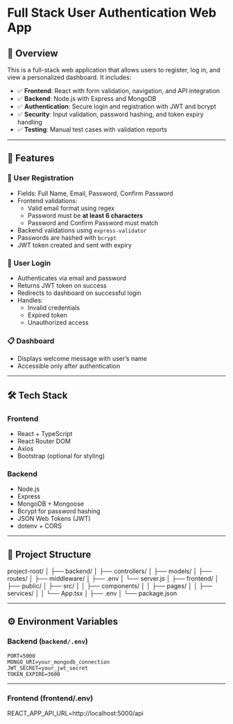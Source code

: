 # Full Stack User Authentication Web App

## 📌 Overview

This is a full-stack web application that allows users to register, log in, and view a personalized dashboard. It includes:

- ✅ **Frontend**: React with form validation, navigation, and API integration
- ✅ **Backend**: Node.js with Express and MongoDB
- ✅ **Authentication**: Secure login and registration with JWT and bcrypt
- ✅ **Security**: Input validation, password hashing, and token expiry handling
- ✅ **Testing**: Manual test cases with validation reports

---

## 🚀 Features

### 🔐 User Registration
- Fields: Full Name, Email, Password, Confirm Password
- Frontend validations:
  - Valid email format using regex
  - Password must be **at least 6 characters**
  - Password and Confirm Password must match
- Backend validations using `express-validator`
- Passwords are hashed with `bcrypt`
- JWT token created and sent with expiry

### 🔑 User Login
- Authenticates via email and password
- Returns JWT token on success
- Redirects to dashboard on successful login
- Handles:
  - Invalid credentials
  - Expired token
  - Unauthorized access

### 📋 Dashboard
- Displays welcome message with user’s name
- Accessible only after authentication

---

## 🛠️ Tech Stack

### Frontend
- React + TypeScript
- React Router DOM
- Axios
- Bootstrap (optional for styling)

### Backend
- Node.js
- Express
- MongoDB + Mongoose
- Bcrypt for password hashing
- JSON Web Tokens (JWT)
- dotenv + CORS

---

## 📁 Project Structure

project-root/ │ ├── backend/ │ ├── controllers/ │ ├── models/ │ ├── routes/ │ ├── middleware/ │ ├── .env │ └── server.js │ ├── frontend/ │ ├── public/ │ ├── src/ │ │ ├── components/ │ │ ├── pages/ │ │ ├── services/ │ │ └── App.tsx │ ├── .env │ └── package.json


---

## ⚙️ Environment Variables

### Backend (`backend/.env`)
```env
PORT=5000
MONGO_URI=your_mongodb_connection
JWT_SECRET=your_jwt_secret
TOKEN_EXPIRE=3600
```

---
### Frontend (frontend/.env)
REACT_APP_API_URL=http://localhost:5000/api
